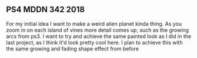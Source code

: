 ## PS4 MDDN 342 2018

For my initial idea I want to make a weird alien planet kinda thing. As you zoom in on each island of vines more detail comes up, such as the growing arcs from ps3. I want to try and achieve the same painted look as I did in the last project, as I think it'd look pretty cool here. I plan to achieve this with the same growing and fading shape effect from before